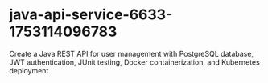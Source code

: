 # java-api-service-6633-1753114096783
Create a Java REST API for user management with PostgreSQL database, JWT authentication, JUnit testing, Docker containerization, and Kubernetes deployment
